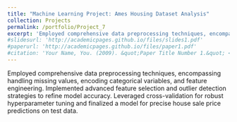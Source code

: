 ```yaml
---
title: "Machine Learning Project: Ames Housing Dataset Analysis"
collection: Projects
permalink: /portfolio/Project_7
excerpt: 'Employed comprehensive data preprocessing techniques, encompassing handling missing values, encoding categorical variables, and feature engineering. Implemented advanced feature selection and outlier detection strategies to refine model accuracy. Leveraged cross-validation for robust hyperparameter tuning and finalized a model for precise house sale price predictions on test data.'
#slidesurl: 'http://academicpages.github.io/files/slides1.pdf'
#paperurl: 'http://academicpages.github.io/files/paper1.pdf'
#citation: 'Your Name, You. (2009). &quot;Paper Title Number 1.&quot; <i>Journal 1</i>. 1(1).'
---
```


Employed comprehensive data preprocessing techniques, encompassing handling missing values, encoding categorical variables, and feature engineering. Implemented advanced feature selection and outlier detection strategies to refine model accuracy. Leveraged cross-validation for robust hyperparameter tuning and finalized a model for precise house sale price predictions on test data.